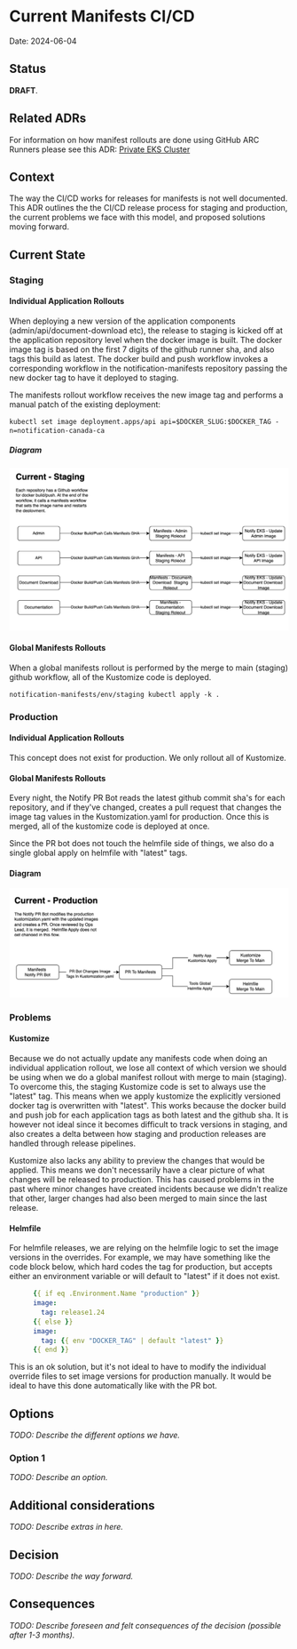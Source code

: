 # Current Manifests CI/CD 

Date: 2024-06-04

## Status

**DRAFT**.

## Related ADRs

For information on how manifest rollouts are done using GitHub ARC Runners please see this ADR:
[Private EKS Cluster](2024-02-15.private-eks-cluster.md)

## Context

The way the CI/CD works for releases for manifests is not well documented. This ADR outlines the the CI/CD release process for staging and production, the current problems we face with this model, and proposed solutions moving forward.

## Current State

### Staging

#### Individual Application Rollouts

When deploying a new version of the application components (admin/api/document-download etc), the release to staging is kicked off at the application repository level when the docker image is built. The docker image tag is based on the first 7 digits of the github runner sha, and also tags this build as latest. The docker build and push workflow invokes a corresponding workflow in the notification-manifests repository passing the new docker tag to have it deployed to staging.

The manifests rollout workflow receives the new image tag and performs a manual patch of the existing deployment:
```shell
kubectl set image deployment.apps/api api=$DOCKER_SLUG:$DOCKER_TAG -n=notification-canada-ca 
```
##### Diagram

![Database activity stream architecture](./diagrams/2024-06-04.manifests-current-cicd/staging-cicd.png)

#### Global Manifests Rollouts

When a global manifests rollout is performed by the merge to main (staging) github workflow, all of the Kustomize code is deployed.

```shell
notification-manifests/env/staging kubectl apply -k .
```

### Production

#### Individual Application Rollouts

This concept does not exist for production. We only rollout all of Kustomize.

#### Global Manifests Rollouts

Every night, the Notify PR Bot reads the latest github commit sha's for each repository, and if they've changed, creates a pull request that changes the image tag values in the Kustomization.yaml for production. Once this is merged, all of the kustomize code is deployed at once.

Since the PR bot does not touch the helmfile side of things, we also do a single global apply on helmfile with "latest" tags. 

#### Diagram

![Database activity stream architecture](./diagrams/2024-06-04.manifests-current-cicd/production-cicd.png)

### Problems

#### Kustomize

Because we do not actually update any manifests code when doing an individual application rollout, we lose all context of which version we should be using when we do a global manifest rollout with merge to main (staging). To overcome this, the staging Kustomize code is set to always use the "latest" tag. This means when we apply kustomize the explicitly versioned docker tag is overwritten with "latest". This works because the docker build and push job for each application tags as both latest and the github sha. It is however not ideal since it becomes difficult to track versions in staging, and also creates a delta between how staging and production releases are handled through release pipelines.

Kustomize also lacks any ability to preview the changes that would be applied. This means we don't necessarily have a clear picture of what changes will be released to production. This has caused problems in the past where minor changes have created incidents because we didn't realize that other, larger changes had also been merged to main since the last release. 

#### Helmfile

For helmfile releases, we are relying on the helmfile logic to set the image versions in the overrides. For example, we may have something like the code block below, which hard codes the tag for production, but accepts either an environment variable or will default to "latest" if it does not exist.

```yaml
      {{ if eq .Environment.Name "production" }}
      image:
        tag: release1.24
      {{ else }}
      image: 
        tag: {{ env "DOCKER_TAG" | default "latest" }}
      {{ end }}
```

This is an ok solution, but it's not ideal to have to modify the individual override files to set image versions for production manually. It would be ideal to have this done automatically like with the PR bot.

## Options

_TODO: Describe the different options we have._

### Option 1

_TODO: Describe an option._

## Additional considerations

_TODO: Describe extras in here._

## Decision

_TODO: Describe the way forward._

## Consequences

_TODO: Describe foreseen and felt consequences of the decision (possible after 1-3 months)._
